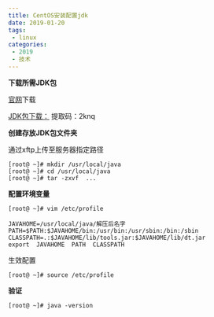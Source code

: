 ```yaml
---
title: CentOS安装配置jdk
date: 2019-01-20
tags:
 - linux
categories: 
 - 2019
 - 技术
---
```



**下载所需JDK包**

[官网](https://www.oracle.com/technetwork/java/javase/downloads/jdk8-downloads-2133151.html)下载

[JDK包下载：](https://pan.baidu.com/s/1jOly6mTIXVCREKXhGj7CwA) 提取码：2knq

**创建存放JDK包文件夹**

通过xftp上传至服务器指定路径

``` shell
[root@ ~]# mkdir /usr/local/java
[root@ ~]# cd /usr/local/java
[root@ ~]# tar -zxvf  ...
```

**配置环境变量**
```shell
[root@ ~]# vim /etc/profile
```

``` shell
JAVAHOME=/usr/local/java/解压后名字
PATH=$PATH:$JAVAHOME/bin:/usr/bin:/usr/sbin:/bin:/sbin
CLASSPATH=.:$JAVAHOME/lib/tools.jar:$JAVAHOME/lib/dt.jar
export  JAVAHOME  PATH  CLASSPATH 
```

生效配置
``` shell
[root@ ~]# source /etc/profile
```

**验证**
``` shell
[root@ ~]# java -version
```
